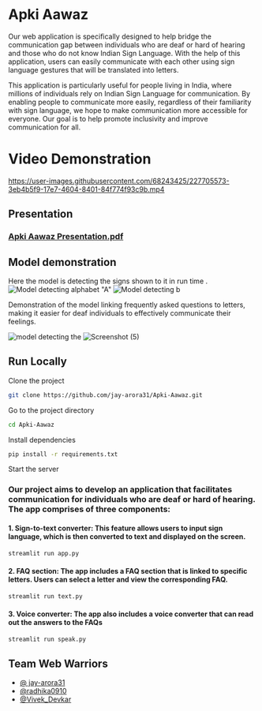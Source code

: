 # Apki Aawaz


Our web application is specifically designed to help bridge the communication gap between individuals who are deaf or hard of hearing and those who do not know Indian Sign Language. With the help of this application, users can easily communicate with each other using sign language gestures that will be translated into letters.

This application is particularly useful for people living in India, where millions of individuals rely on Indian Sign Language for communication. By enabling people to communicate more easily, regardless of their familiarity with sign language, we hope to make communication more accessible for everyone. Our goal is to help promote inclusivity and improve communication for all.

# Video Demonstration


https://user-images.githubusercontent.com/68243425/227705573-3eb4b5f9-17e7-4604-8401-84f774f93c9b.mp4


## Presentation 

### [Apki Aawaz Presentation.pdf](https://github.com/radhika0910/Apki-Awaz/files/11066090/Hackathon.pdf)


## Model demonstration 

Here the model is detecting the signs shown to it in run time .
![Model detecting alphabet "A"](https://user-images.githubusercontent.com/97309084/227619083-2e441f24-2f88-4a4a-97f5-b7579459a46d.png)
![Model detecting b](https://user-images.githubusercontent.com/97309084/227619558-481ca5f1-cbeb-4502-ba96-7a752d939043.png) 


Demonstration of the model linking frequently asked questions to letters, making it easier for deaf individuals to effectively communicate their feelings.


![model detecting the ](https://user-images.githubusercontent.com/97309084/227619601-217d5d66-c533-4d07-a3d8-7daf4b2b9e5e.png)
![Screenshot (5)](https://user-images.githubusercontent.com/97309084/227619676-4aae46ad-6848-4915-92e7-74dc362afcb9.png)



## Run Locally

Clone the project

``` sh
git clone https://github.com/jay-arora31/Apki-Aawaz.git
```

Go to the project directory
``` sh
cd Apki-Aawaz

```

Install dependencies

```sh
pip install -r requirements.txt
```

Start the server

### Our project aims to develop an application that facilitates communication for individuals who are deaf or hard of hearing. The app comprises of three components:


#### 1. Sign-to-text converter: This feature allows users to input sign language, which is then converted to text and displayed on the screen.
```sh
streamlit run app.py
```

#### 2. FAQ section: The app includes a FAQ section that is linked to specific letters. Users can select a letter and view the corresponding FAQ.

```sh
streamlit run text.py
```

#### 3. Voice converter: The app also includes a voice converter that can read out the answers to the FAQs
```sh
streamlit run speak.py
```




## Team Web Warriors
- [@ jay-arora31](https://github.com/jay-arora31)
- [@radhika0910](https://github.com/radhika0910)
- [@Vivek_Devkar](https://github.com/vivekdevkar123)



